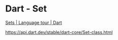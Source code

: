# Dart - Set

[Sets | Language tour | Dart](https://dart.dev/guides/language/language-tour#sets)

<https://api.dart.dev/stable/dart-core/Set-class.html>
